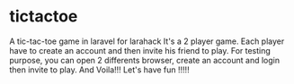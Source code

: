 # tictactoe
A tic-tac-toe game in laravel for larahack 
It's a 2 player game.
Each player have to create an account and then invite his friend to play.
For testing purpose, you can open 2 differents browser, create an account and login 
then invite to play. And Voila!!!
Let's have fun !!!!!
